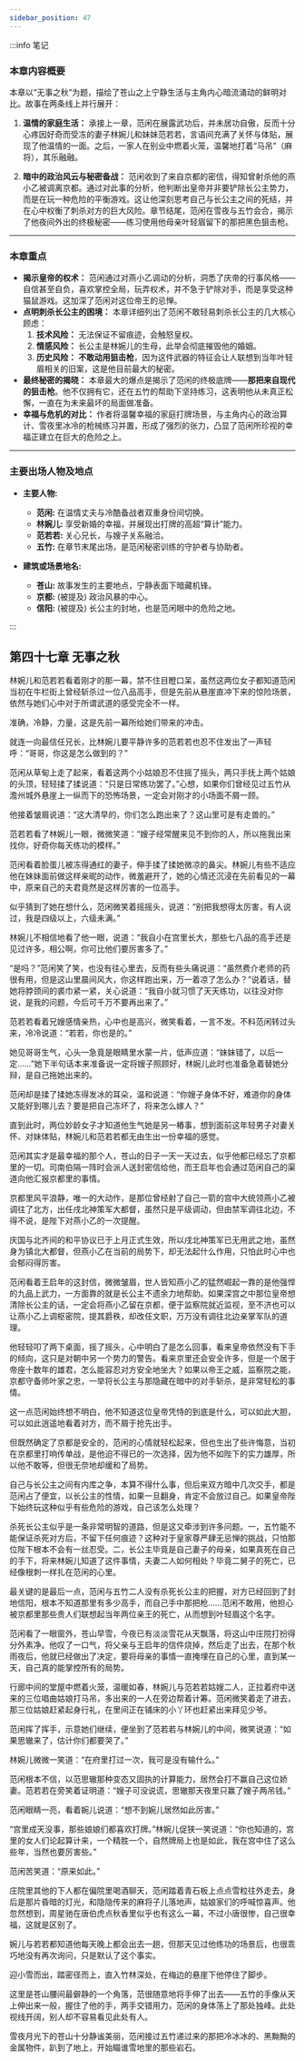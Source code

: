 ```yaml
---
sidebar_position: 47
---
```


:::info 笔记

### 本章内容概要

本章以“无事之秋”为题，描绘了苍山之上宁静生活与主角内心暗流涌动的鲜明对比。故事在两条线上并行展开：

1.  **温情的家庭生活：** 承接上一章，范闲在展露武功后，并未居功自傲，反而十分心疼因好奇而受冻的妻子林婉儿和妹妹范若若，言语间充满了关怀与体贴，展现了他温情的一面。之后，一家人在别业中燃着火笼，温馨地打着“马吊”（麻将），其乐融融。

2.  **暗中的政治风云与秘密备战：** 范闲收到了来自京都的密信，得知曾射杀他的燕小乙被调离京都。通过对此事的分析，他判断出皇帝并非要铲除长公主势力，而是在玩一种危险的平衡游戏。这让他深刻思考自己与长公主之间的死结，并在心中权衡了刺杀对方的巨大风险。章节结尾，范闲在雪夜与五竹会合，揭示了他夜间外出的终极秘密——练习使用他母亲叶轻眉留下的那把黑色狙击枪。

---

### 本章重点

* **揭示皇帝的权术：** 范闲通过对燕小乙调动的分析，洞悉了庆帝的行事风格——自信甚至自负，喜欢掌控全局，玩弄权术，并不急于铲除对手，而是享受这种猫鼠游戏。这加深了范闲对这位帝王的忌惮。
* **点明刺杀长公主的困境：** 本章详细列出了范闲不敢轻易刺杀长公主的几大核心顾虑：
    1.  **技术风险：** 无法保证不留痕迹，会触怒皇权。
    2.  **情感风险：** 长公主是林婉儿的生母，此举会彻底摧毁他的婚姻。
    3.  **历史风险：** **不敢动用狙击枪**，因为这件武器的特征会让人联想到当年叶轻眉相关的旧案，这是他目前最大的秘密。
* **最终秘密的揭晓：** 本章最大的爆点是揭示了范闲的终极底牌——**那把来自现代的狙击枪**。他不仅拥有它，还在五竹的帮助下坚持练习，这表明他从未真正松懈，一直在为未来最坏的局面做准备。
* **幸福与危机的对比：** 作者将温馨幸福的家庭打牌场景，与主角内心的政治算计、雪夜里冰冷的枪械练习并置，形成了强烈的张力，凸显了范闲所珍视的幸福正建立在巨大的危险之上。

---

### 主要出场人物及地点

* **主要人物:**
    * **范闲:** 在温情丈夫与冷酷备战者双重身份间切换。
    * **林婉儿:** 享受新婚的幸福，并展现出打牌的高超“算计”能力。
    * **范若若:** 关心兄长，与嫂子关系融洽。
    * **五竹:** 在章节末尾出场，是范闲秘密训练的守护者与协助者。

* **建筑或场景地名:**
    * **苍山:** 故事发生的主要地点，宁静表面下暗藏机锋。
    * **京都:** (被提及) 政治风暴的中心。
    * **信阳:** (被提及) 长公主的封地，也是范闲眼中的危险之地。

:::

## 第四十七章 **无事之秋**

林婉儿和范若若看着刚才的那一幕，禁不住目瞪口呆，虽然这两位女子都知道范闲当初在牛栏街上曾经斩杀过一位八品高手，但是先前从悬崖直冲下来的惊险场景，依然与她们心中对于所谓武道的感受完全不一样。

准确，冷静，力量，这是先前一幕所给她们带来的冲击。

就连一向最信任兄长，比林婉儿要平静许多的范若若也忍不住发出了一声轻呼：“哥哥，你这是怎么做到的？”

范闲从草甸上走了起来，看着这两个小姑娘忍不住摇了摇头，两只手抚上两个姑娘的头顶，轻轻揉了揉说道：“只是日常练功罢了。”心想，如果你们曾经见过五竹从澹州城外悬崖上一纵而下的恐怖场景，一定会对刚才的小场面不屑一顾。

他接着皱眉说道：“这大清早的，你们怎么跑出来了？这山里可是有走兽的。”

范若若看了林婉儿一眼，微微笑道：“嫂子经常醒来见不到你的人，所以拖我出来找你，好奇你每天练功的模样。”

范闲看着脸蛋儿被冻得通红的妻子，伸手揉了揉她微凉的鼻尖。林婉儿有些不适应他在妹妹面前做这样亲昵的动作，微羞避开了，她的心情还沉浸在先前看见的一幕中，原来自己的夫君竟然是这样厉害的一位高手。

似乎猜到了她在想什么，范闲微笑着摇摇头，说道：“别把我想得太厉害，有人说过，我是四级以上，六级未满。”

林婉儿不相信地看了他一眼，说道：“我自小在宫里长大，那些七八品的高手还是见过许多，相公啊，你可比他们要厉害多了。”

“是吗？”范闲笑了笑，也没有往心里去，反而有些头痛说道：“虽然费介老师的药很有用，但是这山里晨间风大，你这样跑出来，万一着凉了怎么办？”说着话，替她将脖颈间的裘巾紧一紧，关心说道：“我自小就习惯了天天练功，以往没对你说，是我的问题，今后可千万不要再出来了。”

范若若看着兄嫂感情亲热，心中也是高兴，微笑看着，一言不发。不料范闲转过头来，冷冷说道：“若若，你也是的。”

她见哥哥生气，心头一急竟是眼睛里水蒙一片，低声应道：“妹妹错了，以后一定……”她下半句话本来准备说一定将嫂子照顾好，林婉儿此时也准备急着替她分辩，是自己拖她出来的。

范闲却是揉了揉她冻得发冰的耳朵，温和说道：“你嫂子身体不好，难道你的身体又能好到哪儿去？要是把自己冻坏了，将来怎么嫁人？”

直到此时，两位妙龄女子才知道他生气她是另一樁事，想到面前这年轻男子对妻关怀、对妹体贴，林婉儿和范若若都无由生出一份幸福的感觉。

范闲其实才是最幸福的那个人，苍山的日子一天一天过去，似乎他都已经忘了京都里的一切。司南伯隔一阵时会派人送封密信给他，而王启年也会通过范闲自己的渠道向他汇报京都里的事情。

京都里风平浪静，唯一的大动作，是那位曾经射了自己一箭的宫中大统领燕小乙被调往了北方，出任戌北神策军大都督，虽然只是平级调动，但由禁军调往北边，不得不说，是陛下对燕小乙的一次提醒。

庆国与北齐间的和平协议已于上月正式生效，所以戌北神策军已无用武之地，虽然身为镇北大都督，但燕小乙在当前的局势下，却无法起什么作用，只怕此时心中也会郁闷得厉害。

范闲看着王启年的这封信，微微皱眉，世人皆知燕小乙的猛然崛起一靠的是他强悍的九品上武力，一方面靠的就是长公主不遗余力地帮助。如果深宫之中那位皇帝想清除长公主的话，一定会将燕小乙留在京都，便于监察院就近监视，至不济也可以让燕小乙上调枢密院，提其爵秩，却改任文职，万万没有调往北边亲掌军队的道理。

他轻轻叩了两下桌面，摇了摇头，心中明白了是怎么回事，看来皇帝依然没有下手的倾向，这只是对朝中另一个势力的警告。看来京里还会安全许多，但是一个居于帝座十数年的雄君，怎么能容忍对方安全地坐大？如果以帝王之威，监察院之能，京都守备师叶家之忠，一举将长公主与那隐藏在暗中的对手斩杀，是非常轻松的事情。

这一点范闲始终想不明白，他不知道这位皇帝凭恃的到底是什么，可以如此大胆，可以如此逍遥地看着对方，而不屑于抢先出手。

但既然确定了京都是安全的，范闲的心情就轻松起来，但也生出了些许悔意，当初在京都里打响传单战，是他迫不得已的一次选择，因为他不如陛下的实力雄厚，所以他不敢等，但很无奈地却缓和了局势。

自己与长公主之间有内库之争，本算不得什么事，但后来双方暗中几次交手，都是范闲占了便宜，以长公主的性情，如果一旦翻身，肯定不会放过自己。如果皇帝陛下始终玩这种似乎有些危险的游戏，自己该怎么处理？

杀死长公主似乎是一条非常明智的道路，但是这又牵涉到许多问题。一，五竹能不能保证杀死对方后，不留下任何痕迹？这种对于皇家尊严肆无忌惮的挑战，只怕那位陛下根本不会有一丝忍受。二，长公主毕竟是自己妻子的母亲，如果真死在自己的手下，将来林婉儿知道了这件事情，夫妻二人如何相处？毕竟二舅子的死亡，已经像根刺一样扎在范闲的心里。

最关键的是最后一点，范闲与五竹二人没有杀死长公主的把握，对方已经回到了封地信阳，根本不知道那里有多少高手，而自己手中那把枪……范闲不敢用，他担心被京都里那些贵人们联想起当年两位亲王的死亡，从而想到叶轻眉这个名字。

范闲看了一眼窗外，苍山早雪，今夜已有淡淡雪花从天飘落，将这山中庄院打扮得分外素净。他叹了一口气，将父亲与王启年的信件烧掉，然后走了出去，在那个秋雨夜后，他就已经做出了决定，要将母亲的事情一直掩埋在自己的心里，直到某一天，自己真的能掌控所有的局势。

行廊中间的堂屋中燃着火笼，温暖如春，林婉儿与范若若姑嫂二人，正拉着府中送来的三位唱曲姑娘打马吊，多出来的一人在旁边帮着计筹。范闲微笑着走了进去，那三位姑娘赶紧起身行礼，在里间正在铺床的小丫环也赶紧出来拜见少爷。

范闲挥了挥手，示意她们继续，便坐到了范若若与林婉儿的中间，微笑说道：“如果思辙来了，估计你们都要哭了。”

林婉儿微微一笑道：“在府里打过一次，我可是没有输什么。”

范闲根本不信，以范思辙那种变态又固执的计算能力，居然会打不赢自己这位娇妻。范若若在旁笑着证明道：“嫂子可没说谎，思辙那天夜里只赢了嫂子两吊钱。”

范闲眼睛一亮，看着婉儿说道：“想不到婉儿居然如此厉害。”

“宫里成天没事，那些娘娘们都喜欢打牌。”林婉儿促狭一笑说道：“你也知道的，宫里的女人们论起算计来，一个精胜一个，自然牌局上也是如此，我在宫中住了这么些年，当然也要厉害些。”

范闲苦笑道：“原来如此。”

庄院里其他的下人都在偏院里喝酒聊天，范闲踏着青石板上点点雪粒往外走去，身后是那片昏暗的灯光，和隐隐传来的麻将子儿落地声，姑娘家们的呼喊惊喜声。他忽然想到，周星驰在唐伯虎点秋香里似乎也有这么一幕，不过小唐很惨，自己很幸福，这就是区别了。

婉儿与若若都知道他每天晚上都会出去一趟，但那天见过他练功的场景后，也很乖巧地没有再次询问，只是默认了这个事实。

迎小雪而出，踏密径而上，直入竹林深处，在梅边的悬崖下他停住了脚步。

这里是苍山腰间最僻静的一个角落，范很随意地将手伸了出去——五竹的手像从天上伸出来一般，握住了他的手，两手交错用力，范闲的身体荡上了那处独峰。此处视线开阔，别人却不容易看见此处有人。

雪夜月光下的苍山十分静谧美丽，范闲接过五竹递过来的那把冷冰冰的、黑黝黝的金属物件，趴到了地上，开始瞄谁雪地里的那些岩石。

